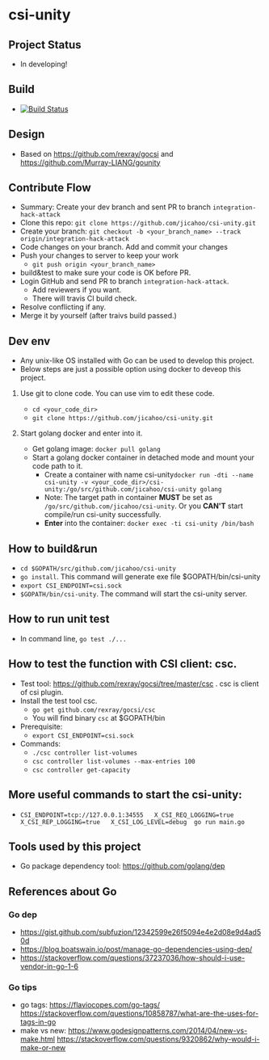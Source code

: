 # csi-unity
## Project Status
* In developing!

## Build
* [![Build Status](https://travis-ci.com/jicahoo/csi-unity.svg?branch=master)](https://travis-ci.com/jicahoo/csi-unity)

## Design
* Based on https://github.com/rexray/gocsi and https://github.com/Murray-LIANG/gounity

## Contribute Flow
* Summary: Create your dev branch and sent PR to branch `integration-hack-attack`
* Clone this repo: `git clone https://github.com/jicahoo/csi-unity.git`
* Create your branch: `git checkout -b <your_branch_name> --track origin/integration-hack-attack`
* Code changes on your branch. Add and commit your changes
* Push your changes to server to keep your work
    * `git push origin <your_branch_name>`
* build&test to make sure your code is OK before PR.
* Login GitHub and send PR to branch `integration-hack-attack`. 
    * Add reviewers if you want.
    * There will travis CI build check.
* Resolve conflicting if any.
* Merge it by yourself (after traivs build passed.)

## Dev env
* Any unix-like OS installed with Go can be used to develop this project.
* Below steps are just a possible option using docker to deveop this project.
1. Use git to clone code. You can use vim to edit these code.
    * `cd <your_code_dir>`
    * `git clone https://github.com/jicahoo/csi-unity.git`

2. Start golang docker and enter into it.
    * Get golang image: `docker pull golang`
    * Start a golang docker container in detached mode and mount your code path to it.
        * Create a container with name csi-unity`docker run -dti --name csi-unity -v <your_code_dir>/csi-unity:/go/src/github.com/jicahoo/csi-unity golang`
        * Note: The target path in container **MUST** be set as `/go/src/github.com/jicahoo/csi-unity`. Or you **CAN'T** start compile/run csi-unity successfully.
        * **Enter** into the container: `docker exec -ti csi-unity /bin/bash`

## How to build&run
* `cd $GOPATH/src/github.com/jicahoo/csi-unity`
* `go install`. This command will generate exe file $GOPATH/bin/csi-unity
* `export CSI_ENDPOINT=csi.sock`
* `$GOPATH/bin/csi-unity`. The command will start the csi-unity server.

## How to run unit test
* In command line, `go test ./...`

## How to test the function with CSI client: csc.
* Test tool: https://github.com/rexray/gocsi/tree/master/csc . csc is client of csi plugin.
* Install the test tool csc. 
    * `go get github.com/rexray/gocsi/csc`
    * You will find binary `csc` at $GOPATH/bin
* Prerequisite:
    * `export CSI_ENDPOINT=csi.sock`
* Commands:
    * `./csc controller list-volumes`
    * `csc controller list-volumes --max-entries 100`
    * `csc controller get-capacity`

## More useful commands to start the csi-unity:
* `CSI_ENDPOINT=tcp://127.0.0.1:34555   X_CSI_REQ_LOGGING=true   X_CSI_REP_LOGGING=true   X_CSI_LOG_LEVEL=debug  go run main.go`

## Tools used by this project
* Go package dependency tool: https://github.com/golang/dep


## References about Go
### Go dep
* https://gist.github.com/subfuzion/12342599e26f5094e4e2d08e9d4ad50d
* https://blog.boatswain.io/post/manage-go-dependencies-using-dep/
* https://stackoverflow.com/questions/37237036/how-should-i-use-vendor-in-go-1-6

### Go tips
* go tags: https://flaviocopes.com/go-tags/ https://stackoverflow.com/questions/10858787/what-are-the-uses-for-tags-in-go
* make vs new: https://www.godesignpatterns.com/2014/04/new-vs-make.html https://stackoverflow.com/questions/9320862/why-would-i-make-or-new
